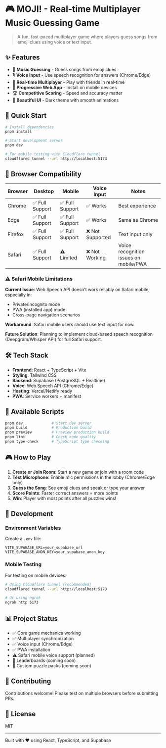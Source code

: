 # 🎮 MOJI! - Real-time Multiplayer Music Guessing Game

> A fun, fast-paced multiplayer game where players guess songs from emoji clues using voice or text input.

## ✨ Features

- 🎵 **Music Guessing** - Guess songs from emoji clues
- 🎙️ **Voice Input** - Use speech recognition for answers (Chrome/Edge)
- 👥 **Real-time Multiplayer** - Play with friends in real-time
- 📱 **Progressive Web App** - Install on mobile devices
- 🏆 **Competitive Scoring** - Speed and accuracy matter
- 🎨 **Beautiful UI** - Dark theme with smooth animations

## 🚀 Quick Start

```bash
# Install dependencies
pnpm install

# Start development server
pnpm dev

# For mobile testing with Cloudflare tunnel
cloudflared tunnel --url http://localhost:5173
```

## 📱 Browser Compatibility

| Browser | Desktop | Mobile | Voice Input | Notes |
|---------|---------|---------|-------------|-------|
| Chrome | ✅ Full Support | ✅ Full Support | ✅ Works | Best experience |
| Edge | ✅ Full Support | ✅ Full Support | ✅ Works | Same as Chrome |
| Firefox | ✅ Full Support | ✅ Full Support | ❌ Not Supported | Text input only |
| Safari | ✅ Full Support | ⚠️ Limited | ❌ Not Working | Voice recognition issues on mobile/PWA |

### ⚠️ Safari Mobile Limitations

**Current Issue**: Web Speech API doesn't work reliably on Safari mobile, especially in:
- Private/Incognito mode
- PWA (installed app) mode
- Cross-page navigation scenarios

**Workaround**: Safari mobile users should use text input for now.

**Future Solution**: Planning to implement cloud-based speech recognition (Deepgram/Whisper API) for full Safari support.

## 🛠️ Tech Stack

- **Frontend**: React + TypeScript + Vite
- **Styling**: Tailwind CSS
- **Backend**: Supabase (PostgreSQL + Realtime)
- **Voice**: Web Speech API (Chrome/Edge)
- **Hosting**: Vercel/Netlify ready
- **PWA**: Service workers + manifest

## 📝 Available Scripts

```bash
pnpm dev             # Start dev server
pnpm build           # Production build
pnpm preview         # Preview production build
pnpm lint            # Check code quality
pnpm type-check      # TypeScript type checking
```

## 🎮 How to Play

1. **Create or Join Room**: Start a new game or join with a room code
2. **Test Microphone**: Enable mic permissions in the lobby (Chrome/Edge only)
3. **Guess the Song**: See emoji clues and speak or type your answer
4. **Score Points**: Faster correct answers = more points
5. **Win**: Player with most points after all puzzles wins!

## 🔧 Development

### Environment Variables

Create a `.env` file:
```env
VITE_SUPABASE_URL=your_supabase_url
VITE_SUPABASE_ANON_KEY=your_supabase_anon_key
```

### Mobile Testing

For testing on mobile devices:
```bash
# Using Cloudflare tunnel (recommended)
cloudflared tunnel --url http://localhost:5173

# Or using ngrok
ngrok http 5173
```

## 📊 Project Status

- ✅ Core game mechanics working
- ✅ Multiplayer synchronization
- ✅ Voice input (Chrome/Edge)
- ✅ PWA installation
- ⚠️ Safari mobile voice support (planned)
- 🚧 Leaderboards (coming soon)
- 🚧 Custom puzzle packs (coming soon)

## 🤝 Contributing

Contributions welcome! Please test on multiple browsers before submitting PRs.

## 📄 License

MIT

---

Built with ❤️ using React, TypeScript, and Supabase